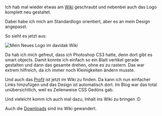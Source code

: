 <!--
.. title: Wiki Logo
.. slug: 398-wiki-logo
.. date: 2008-05-11 11:00:29
.. tags: In eigener Sache
.. description: 
.. type: text
-->

Ich hab mal wieder etwas am [Wiki](http://wiki.davidak.de/) geschraubt und nebenbei auch das Logo komplett neu gestaltet.
<!-- TEASER_END -->

Dabei habe ich mich am Standardlogo orientiert, aber es an mein Design angepasst.

So sieht es jetzt aus:

![Mein Neues Logo im davidak Wiki](/images/wikilogo.png)

Da hab ich mich gefreut, dass ich Photoshop CS3 hatte, denn dort gibt es smart objects.
Damit konnte ich einfach so ein Blatt vertikel gerade gestalten und dann das gesamte drehen, ohne es zu rastern.
Das war extrem hilfreich, da ich immer noch Kleinigkeiten ändern musste.

Und auch das [Profil](http://wiki.davidak.de/doku.php?id=wiki:user:davidak) ist jetzt im Wiki zu finden.
Da kann ich nun einfacher Links hinzufügen und das Design ist automatisch dort.
Im Blog war das total unübersichtlich, weil es Zeilenweise CSS Gedöns gab.

Und vieleicht komm ich auch mal dazu, Inhalt ins Wiki zu bringen :D

Auch die [Downloads](http://wiki.davidak.de/doku.php?id=download:download) sind ins Wiki gewandert.
